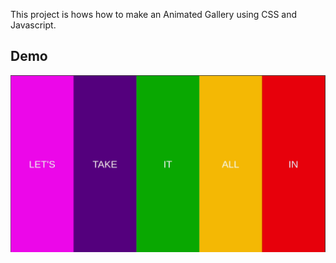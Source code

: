 This project is hows how to make an Animated Gallery using CSS and Javascript.

## Demo

<img src="assets/Animated-gallery.gif">
